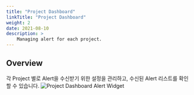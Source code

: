 ```yaml
---
title: "Project Dashboard"
linkTitle: "Project Dashboard"
weight: 2
date: 2021-08-10
description: >
    Managing alert for each project.
---
```


## Overview
각 Project 별로 Alert을 수신받기 위한 설정을 관리하고, 수신된 Alert 리스트를 확인할 수 있습니다.
![Project Dashboard Alert Widget](/docs/guides/project_dashboard/project_dashboard_img/alert_manager_project_dashboard_img_01.png)


